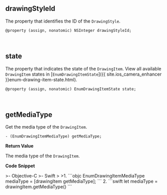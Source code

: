 

&nbsp;

## drawingStyleId

The property that identifies the ID of the `DrawingStyle`.

```objc
@property (assign, nonatomic) NSInteger drawingStyleId;
```

&nbsp;

## state

The property that indicates the state of the `DrawingItem`. View all available `DrawingItem` states in [`EnumDrawingItemState`]({{ site.ios_camera_enhancer }}enum-drawing-item-state.html).

```objc
@property (assign, nonatomic) EnumDrawingItemState state;
```

&nbsp;

## getMediaType

Get the media type of the `DrawingItem`.

```objc
- (EnumDrawingItemMediaType) getMediaType;
```

**Return Value**

The media type of the `DrawingItem`.

**Code Snippet**

<div class="sample-code-prefix"></div>
>- Objective-C
>- Swift
>
>1. 
```objc
EnumDrawingItemMediaType mediaType = [drawingItem getMediaType];
```
2. 
```swift
let mediaType = drawingItem.getMediaType()
```

